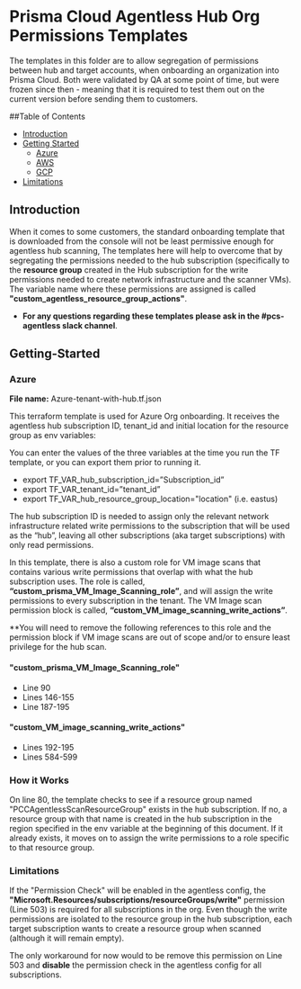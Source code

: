 # Prisma Cloud Agentless Hub Org Permissions Templates

The templates in this folder are to allow segregation of permissions between hub and target accounts, when onboarding an organization into Prisma Cloud.
Both were validated by QA at some point of time, but were frozen since then - meaning that it is required to test them out on the current version before sending them to customers.

##Table of Contents

* [Introduction](#introduction)
* [Getting Started](#getting-started)
  * [Azure](#azure)
  * [AWS](#aws)
  * [GCP](#gcp)
* [Limitations](#limitations)

## Introduction

When it comes to some customers, the standard onboarding template that is downloaded from the console will not be least permissive enough for agentless hub scanning, The templates here will help to overcome that by segregating the permissions needed to the hub subscription (specifically to the **resource group** created in the Hub subscription for the write permissions needed to create network infrastructure and the scanner VMs). The variable name where these permissions are assigned is called **"custom_agentless_resource_group_actions"**.

* **For any questions regarding these templates please ask in the #pcs-agentless slack channel**.

## Getting-Started

### Azure

**File name:** Azure-tenant-with-hub.tf.json

This terraform template is used for Azure Org onboarding. It receives the agentless hub subscription ID, tenant_id and initial location for the resource group as env variables: 

You can enter the values of the three variables at the time you run the TF template, or you can export them prior to running it.

* export TF_VAR_hub_subscription_id=”Subscription_id”
* export TF_VAR_tenant_id=”tenant_id”
* export TF_VAR_hub_resource_group_location="location" (i.e. eastus)

The hub subscription ID is needed to assign only the relevant network infrastructure related write permissions to the subscription that will be used as the “hub”, leaving all other subscriptions (aka target subscriptions) with only read permissions.

In this template, there is also a custom role for VM image scans that contains various write permissions that overlap with what the hub subscription uses. The role is called, **“custom_prisma_VM_Image_Scanning_role”**, and will assign the write permissions to every subscription in the tenant. The VM Image scan permission block is called, **“custom_VM_image_scanning_write_actions”**.

**You will need to remove the following references to this role and the permission block if VM image scans are out of scope and/or to ensure least privilege for the hub scan. 

#### "custom_prisma_VM_Image_Scanning_role"

* Line 90
* Lines 146-155
* Line 187-195

#### "custom_VM_image_scanning_write_actions"

* Lines 192-195
* Lines 584-599

### How it Works

On line 80, the template checks to see if a resource group named "PCCAgentlessScanResourceGroup" exists in the hub subscription. If no, a resource group with that name is created in the hub subscription in the region specified in the env variable at the beginning of this document. If it already exists, it moves on to assign the write permissions to a role specific to that resource group.

### Limitations

If the "Permission Check" will be enabled in the agentless config, the **"Microsoft.Resources/subscriptions/resourceGroups/write"** permission (Line 503) is required for all subscriptions in the org. Even though the write permissions are isolated to the resource group in the hub subscription, each target subscription wants to create a resource group when scanned (although it will remain empty). 

The only workaround for now would to be remove this permission on Line 503 and **disable** the permission check in the agentless config for all subscriptions.




